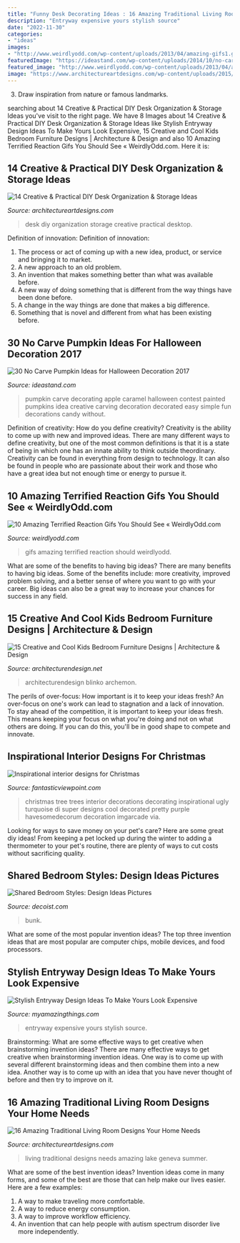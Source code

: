 ```yaml
---
title: "Funny Desk Decorating Ideas : 16 Amazing Traditional Living Room Designs Your Home Needs"
description: "Entryway expensive yours stylish source"
date: "2022-11-30"
categories:
- "ideas"
images:
- "http://www.weirdlyodd.com/wp-content/uploads/2013/04/amazing-gifs1.gif"
featuredImage: "https://ideastand.com/wp-content/uploads/2014/10/no-carve-pumpkin-ideas/4-caramel-apple.jpg"
featured_image: "http://www.weirdlyodd.com/wp-content/uploads/2013/04/amazing-gifs1.gif"
image: "https://www.architectureartdesigns.com/wp-content/uploads/2015/07/16-Amazing-Traditional-Living-Room-Designs-Your-Home-Needs-8.jpg"
---
```



3. Draw inspiration from nature or famous landmarks.

	

		
searching about 14 Creative &amp; Practical DIY Desk Organization &amp; Storage Ideas you've visit to the right page. We have 8 Images about 14 Creative &amp; Practical DIY Desk Organization &amp; Storage Ideas like Stylish Entryway Design Ideas To Make Yours Look Expensive, 15 Creative and Cool Kids Bedroom Furniture Designs | Architecture &amp; Design and also 10 Amazing Terrified Reaction Gifs You Should See « WeirdlyOdd.com. Here it is:
		
    
## 14 Creative &amp; Practical DIY Desk Organization &amp; Storage Ideas

<img loading=lazy src="https://www.architectureartdesigns.com/wp-content/uploads/2015/03/14-Creative-Practical-DIY-Desk-Organization-Storage-Ideas-12.jpg" onerror="this.onerror=null;this.src='https://tse3.mm.bing.net/th?id=OIP.XXwTj0N_Njnf02cQGmCicAHaMH&amp;pid=15.1';" alt="14 Creative &amp; Practical DIY Desk Organization &amp; Storage Ideas">

_Source: architectureartdesigns.com_

>desk diy organization storage creative practical desktop. 

	

Definition of innovation:
Definition of innovation: 
1. The process or act of coming up with a new idea, product, or service and bringing it to market.
2. A new approach to an old problem. 
3. An invention that makes something better than what was available before.
4. A new way of doing something that is different from the way things have been done before.
5. A change in the way things are done that makes a big difference. 
6. Something that is novel and different from what has been existing before. 

    
## 30 No Carve Pumpkin Ideas For Halloween Decoration 2017

<img loading=lazy src="https://ideastand.com/wp-content/uploads/2014/10/no-carve-pumpkin-ideas/4-caramel-apple.jpg" onerror="this.onerror=null;this.src='https://tse1.mm.bing.net/th?id=OIP.ZVifJVHUjIqDMw6u-qCJdAHaJ4&amp;pid=15.1';" alt="30 No Carve Pumpkin Ideas for Halloween Decoration 2017">

_Source: ideastand.com_

>pumpkin carve decorating apple caramel halloween contest painted pumpkins idea creative carving decoration decorated easy simple fun decorations candy without. 

	

Definition of creativity: How do you define creativity?
Creativity is the ability to come up with new and improved ideas. There are many different ways to define creativity, but one of the most common definitions is that it is a state of being in which one has an innate ability to think outside theordinary. Creativity can be found in everything from design to technology. It can also be found in people who are passionate about their work and those who have a great idea but not enough time or energy to pursue it.

    
## 10 Amazing Terrified Reaction Gifs You Should See « WeirdlyOdd.com

<img loading=lazy src="http://www.weirdlyodd.com/wp-content/uploads/2013/04/amazing-gifs1.gif" onerror="this.onerror=null;this.src='https://tse3.mm.bing.net/th?id=OIP.7t5Dy8cD4IAMEd2eILDB2QAAAA&amp;pid=15.1';" alt="10 Amazing Terrified Reaction Gifs You Should See « WeirdlyOdd.com">

_Source: weirdlyodd.com_

>gifs amazing terrified reaction should weirdlyodd. 

	

What are some of the benefits to having big ideas?
There are many benefits to having big ideas. Some of the benefits include: more creativity, improved problem solving, and a better sense of where you want to go with your career. Big ideas can also be a great way to increase your chances for success in any field.

    
## 15 Creative And Cool Kids Bedroom Furniture Designs | Architecture &amp; Design

<img loading=lazy src="https://cdn.architecturendesign.net/wp-content/uploads/2014/09/780.jpg" onerror="this.onerror=null;this.src='https://tse2.mm.bing.net/th?id=OIP.jGmJ6Hz7uBTx-eBrjAMg1wHaKW&amp;pid=15.1';" alt="15 Creative and Cool Kids Bedroom Furniture Designs | Architecture &amp; Design">

_Source: architecturendesign.net_

>architecturendesign blinko archemon. 

	

The perils of over-focus: How important is it to keep your ideas fresh?
An over-focus on one's work can lead to stagnation and a lack of innovation. To stay ahead of the competition, it is important to keep your ideas fresh. This means keeping your focus on what you're doing and not on what others are doing. If you can do this, you'll be in good shape to compete and innovate.

    
## Inspirational Interior Designs For Christmas

<img loading=lazy src="http://www.fantasticviewpoint.com/wp-content/uploads/2014/12/Cool-Christmas-Tree-Decorating-Ideas-Image1-600x906.jpg" onerror="this.onerror=null;this.src='https://tse1.mm.bing.net/th?id=OIP.q5SWdO_zfDccOelEuzMgTQHaLL&amp;pid=15.1';" alt="Inspirational interior designs for Christmas">

_Source: fantasticviewpoint.com_

>christmas tree trees interior decorations decorating inspirational ugly turquoise di super designs cool decorated pretty purple havesomedecorum decoration imgarcade via. 

	

Looking for ways to save money on your pet's care? Here are some great diy ideas! From keeping a pet locked up during the winter to adding a thermometer to your pet's routine, there are plenty of ways to cut costs without sacrificing quality.

    
## Shared Bedroom Styles: Design Ideas Pictures

<img loading=lazy src="https://cdn.decoist.com/wp-content/uploads/2012/03/shared-bedroom-bunk-bed-design-idea.jpg" onerror="this.onerror=null;this.src='https://tse1.mm.bing.net/th?id=OIP.gAC0YExe-P9XtAKoO6IUPQHaKJ&amp;pid=15.1';" alt="Shared Bedroom Styles: Design Ideas Pictures">

_Source: decoist.com_

>bunk. 

	

What are some of the most popular invention ideas?
The top three invention ideas that are most popular are computer chips, mobile devices, and food processors.

    
## Stylish Entryway Design Ideas To Make Yours Look Expensive

<img loading=lazy src="http://myamazingthings.com/wp-content/uploads/2017/08/entryway-ideas-1.jpg" onerror="this.onerror=null;this.src='https://tse3.mm.bing.net/th?id=OIP.tZJWxV5dqt--gwgjBH9wCgHaLI&amp;pid=15.1';" alt="Stylish Entryway Design Ideas To Make Yours Look Expensive">

_Source: myamazingthings.com_

>entryway expensive yours stylish source. 

	

Brainstorming: What are some effective ways to get creative when brainstorming invention ideas?
There are many effective ways to get creative when brainstorming invention ideas. One way is to come up with several different brainstorming ideas and then combine them into a new idea. Another way is to come up with an idea that you have never thought of before and then try to improve on it.

    
## 16 Amazing Traditional Living Room Designs Your Home Needs

<img loading=lazy src="https://www.architectureartdesigns.com/wp-content/uploads/2015/07/16-Amazing-Traditional-Living-Room-Designs-Your-Home-Needs-8.jpg" onerror="this.onerror=null;this.src='https://tse2.mm.bing.net/th?id=OIP.FnhNd4S2W9KzHkV_VnAFPAHaJ4&amp;pid=15.1';" alt="16 Amazing Traditional Living Room Designs Your Home Needs">

_Source: architectureartdesigns.com_

>living traditional designs needs amazing lake geneva summer. 

	

What are some of the best invention ideas?
Invention ideas come in many forms, and some of the best are those that can help make our lives easier. Here are a few examples: 
1. A way to make traveling more comfortable. 
2. A way to reduce energy consumption. 
3. A way to improve workflow efficiency. 
4. An invention that can help people with autism spectrum disorder live more independently.

